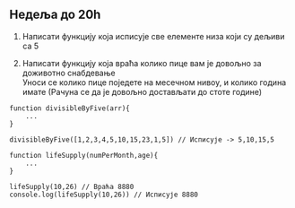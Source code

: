 ## Недеља до 20h

1. Написати функцију која исписује све елементе низа који су дељиви са 5

2. Написати функцију која враћа колико пице вам је довољно за доживотно снабдевање\
Уноси се колико пице поједете на месечном нивоу, и колико година имате
(Рачуна се да је довољно достављати до стоте године)

```
function divisibleByFive(arr){
    ...
}

divisibleByFive([1,2,3,4,5,10,15,23,1,5]) // Исписује -> 5,10,15,5

function lifeSupply(numPerMonth,age){
    ...
}

lifeSupply(10,26) // Враћа 8880
console.log(lifeSupply(10,26)) // Исписује 8880
```

